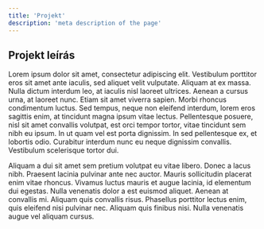 ```yaml
---
title: 'Projekt'
description: 'meta description of the page'
---
```


## Projekt leírás

Lorem ipsum dolor sit amet, consectetur adipiscing elit. Vestibulum porttitor eros sit amet ante iaculis, sed aliquet velit vulputate. Aliquam at ex massa. Nulla dictum interdum leo, at iaculis nisl laoreet ultrices. Aenean a cursus urna, at laoreet nunc. Etiam sit amet viverra sapien. Morbi rhoncus condimentum luctus. Sed tempus, neque non eleifend interdum, lorem eros sagittis enim, at tincidunt magna ipsum vitae lectus. Pellentesque posuere, nisl sit amet convallis volutpat, est orci tempor tortor, vitae tincidunt sem nibh eu ipsum. In ut quam vel est porta dignissim. In sed pellentesque ex, et lobortis odio. Curabitur interdum nunc eu neque dignissim convallis. Vestibulum scelerisque tortor dui.

Aliquam a dui sit amet sem pretium volutpat eu vitae libero. Donec a lacus nibh. Praesent lacinia pulvinar ante nec auctor. Mauris sollicitudin placerat enim vitae rhoncus. Vivamus luctus mauris et augue lacinia, id elementum dui egestas. Nulla venenatis dolor a est euismod aliquet. Aenean at convallis mi. Aliquam quis convallis risus. Phasellus porttitor lectus enim, quis eleifend nisi pulvinar nec. Aliquam quis finibus nisi. Nulla venenatis augue vel aliquam cursus.
